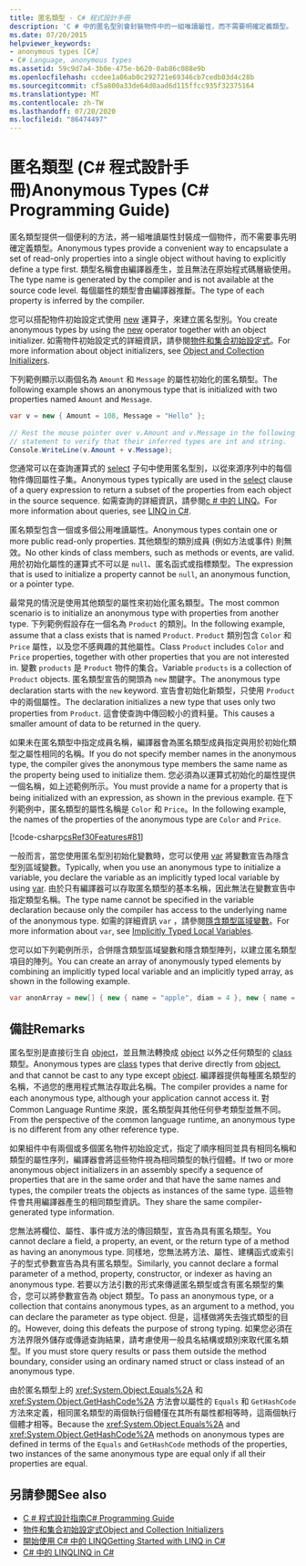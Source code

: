 ```yaml
---
title: 匿名類型 - C# 程式設計手冊
description: 'C # 中的匿名型別會封裝物件中的一組唯讀屬性，而不需要明確定義類型。 編譯器會產生名稱。'
ms.date: 07/20/2015
helpviewer_keywords:
- anonymous types [C#]
- C# Language, anonymous types
ms.assetid: 59c9d7a4-3b0e-475e-b620-0ab86c088e9b
ms.openlocfilehash: ccdee1a86ab0c292721e69346cb7cedb03d4c28b
ms.sourcegitcommit: cf5a800a33de64d0aad6d115ffcc935f32375164
ms.translationtype: MT
ms.contentlocale: zh-TW
ms.lasthandoff: 07/20/2020
ms.locfileid: "86474497"
---
```

# <a name="anonymous-types-c-programming-guide"></a><span data-ttu-id="ed985-104">匿名類型 (C# 程式設計手冊)</span><span class="sxs-lookup"><span data-stu-id="ed985-104">Anonymous Types (C# Programming Guide)</span></span>

<span data-ttu-id="ed985-105">匿名類型提供一個便利的方法，將一組唯讀屬性封裝成一個物件，而不需要事先明確定義類型。</span><span class="sxs-lookup"><span data-stu-id="ed985-105">Anonymous types provide a convenient way to encapsulate a set of read-only properties into a single object without having to explicitly define a type first.</span></span> <span data-ttu-id="ed985-106">類型名稱會由編譯器產生，並且無法在原始程式碼層級使用。</span><span class="sxs-lookup"><span data-stu-id="ed985-106">The type name is generated by the compiler and is not available at the source code level.</span></span> <span data-ttu-id="ed985-107">每個屬性的類型會由編譯器推斷。</span><span class="sxs-lookup"><span data-stu-id="ed985-107">The type of each property is inferred by the compiler.</span></span>  
  
 <span data-ttu-id="ed985-108">您可以搭配物件初始設定式使用 [new](../../language-reference/operators/new-operator.md) 運算子，來建立匿名型別。</span><span class="sxs-lookup"><span data-stu-id="ed985-108">You create anonymous types by using the [new](../../language-reference/operators/new-operator.md) operator together with an object initializer.</span></span> <span data-ttu-id="ed985-109">如需物件初始設定式的詳細資訊，請參閱[物件和集合初始設定式](./object-and-collection-initializers.md)。</span><span class="sxs-lookup"><span data-stu-id="ed985-109">For more information about object initializers, see [Object and Collection Initializers](./object-and-collection-initializers.md).</span></span>  
  
 <span data-ttu-id="ed985-110">下列範例顯示以兩個名為 `Amount` 和 `Message` 的屬性初始化的匿名類型。</span><span class="sxs-lookup"><span data-stu-id="ed985-110">The following example shows an anonymous type that is initialized with two properties named `Amount` and `Message`.</span></span>  
  
```csharp  
var v = new { Amount = 108, Message = "Hello" };  
  
// Rest the mouse pointer over v.Amount and v.Message in the following  
// statement to verify that their inferred types are int and string.  
Console.WriteLine(v.Amount + v.Message);  
```  
  
 <span data-ttu-id="ed985-111">您通常可以在查詢運算式的 [select](../../language-reference/keywords/select-clause.md) 子句中使用匿名型別，以從來源序列中的每個物件傳回屬性子集。</span><span class="sxs-lookup"><span data-stu-id="ed985-111">Anonymous types typically are used in the [select](../../language-reference/keywords/select-clause.md) clause of a query expression to return a subset of the properties from each object in the source sequence.</span></span> <span data-ttu-id="ed985-112">如需查詢的詳細資訊，請參閱[c # 中的 LINQ](../../linq/index.md)。</span><span class="sxs-lookup"><span data-stu-id="ed985-112">For more information about queries, see [LINQ in C#](../../linq/index.md).</span></span>  
  
 <span data-ttu-id="ed985-113">匿名類型包含一個或多個公用唯讀屬性。</span><span class="sxs-lookup"><span data-stu-id="ed985-113">Anonymous types contain one or more public read-only properties.</span></span> <span data-ttu-id="ed985-114">其他類型的類別成員 (例如方法或事件) 則無效。</span><span class="sxs-lookup"><span data-stu-id="ed985-114">No other kinds of class members, such as methods or events, are valid.</span></span> <span data-ttu-id="ed985-115">用於初始化屬性的運算式不可以是 `null`、匿名函式或指標類型。</span><span class="sxs-lookup"><span data-stu-id="ed985-115">The expression that is used to initialize a property cannot be `null`, an anonymous function, or a pointer type.</span></span>  
  
 <span data-ttu-id="ed985-116">最常見的情況是使用其他類型的屬性來初始化匿名類型。</span><span class="sxs-lookup"><span data-stu-id="ed985-116">The most common scenario is to initialize an anonymous type with properties from another type.</span></span> <span data-ttu-id="ed985-117">下列範例假設存在一個名為 `Product` 的類別。</span><span class="sxs-lookup"><span data-stu-id="ed985-117">In the following example, assume that a class exists that is named `Product`.</span></span> <span data-ttu-id="ed985-118">`Product` 類別包含 `Color` 和 `Price` 屬性，以及您不感興趣的其他屬性。</span><span class="sxs-lookup"><span data-stu-id="ed985-118">Class `Product` includes `Color` and `Price` properties, together with other properties that you are not interested in.</span></span> <span data-ttu-id="ed985-119">變數 `products` 是 `Product` 物件的集合。</span><span class="sxs-lookup"><span data-stu-id="ed985-119">Variable `products` is a collection of `Product` objects.</span></span> <span data-ttu-id="ed985-120">匿名類型宣告的開頭為 `new` 關鍵字。</span><span class="sxs-lookup"><span data-stu-id="ed985-120">The anonymous type declaration starts with the `new` keyword.</span></span> <span data-ttu-id="ed985-121">宣告會初始化新類型，只使用 `Product` 中的兩個屬性。</span><span class="sxs-lookup"><span data-stu-id="ed985-121">The declaration initializes a new type that uses only two properties from `Product`.</span></span> <span data-ttu-id="ed985-122">這會使查詢中傳回較小的資料量。</span><span class="sxs-lookup"><span data-stu-id="ed985-122">This causes a smaller amount of data to be returned in the query.</span></span>  
  
 <span data-ttu-id="ed985-123">如果未在匿名類型中指定成員名稱，編譯器會為匿名類型成員指定與用於初始化類型之屬性相同的名稱。</span><span class="sxs-lookup"><span data-stu-id="ed985-123">If you do not specify member names in the anonymous type, the compiler gives the anonymous type members the same name as the property being used to initialize them.</span></span> <span data-ttu-id="ed985-124">您必須為以運算式初始化的屬性提供一個名稱，如上述範例所示。</span><span class="sxs-lookup"><span data-stu-id="ed985-124">You must provide a name for a property that is being initialized with an expression, as shown in the previous example.</span></span> <span data-ttu-id="ed985-125">在下列範例中，匿名類型的屬性名稱是 `Color` 和 `Price`。</span><span class="sxs-lookup"><span data-stu-id="ed985-125">In the following example, the names of the properties of the anonymous type are `Color` and `Price`.</span></span>  
  
 [!code-csharp[csRef30Features#81](~/samples/snippets/csharp/VS_Snippets_VBCSharp/csRef30Features/CS/csref30.cs#81)]  
  
 <span data-ttu-id="ed985-126">一般而言，當您使用匿名型別初始化變數時，您可以使用 [var](../../language-reference/keywords/var.md) 將變數宣告為隱含型別區域變數。</span><span class="sxs-lookup"><span data-stu-id="ed985-126">Typically, when you use an anonymous type to initialize a variable, you declare the variable as an implicitly typed local variable by using [var](../../language-reference/keywords/var.md).</span></span> <span data-ttu-id="ed985-127">由於只有編譯器可以存取匿名類型的基本名稱，因此無法在變數宣告中指定類型名稱。</span><span class="sxs-lookup"><span data-stu-id="ed985-127">The type name cannot be specified in the variable declaration because only the compiler has access to the underlying name of the anonymous type.</span></span> <span data-ttu-id="ed985-128">如需的詳細資訊 `var` ，請參閱[隱含類型區域變數](./implicitly-typed-local-variables.md)。</span><span class="sxs-lookup"><span data-stu-id="ed985-128">For more information about `var`, see [Implicitly Typed Local Variables](./implicitly-typed-local-variables.md).</span></span>  
  
 <span data-ttu-id="ed985-129">您可以如下列範例所示，合併隱含類型區域變數和隱含類型陣列，以建立匿名類型項目的陣列。</span><span class="sxs-lookup"><span data-stu-id="ed985-129">You can create an array of anonymously typed elements by combining an implicitly typed local variable and an implicitly typed array, as shown in the following example.</span></span>  
  
```csharp  
var anonArray = new[] { new { name = "apple", diam = 4 }, new { name = "grape", diam = 1 }};  
```  
  
## <a name="remarks"></a><span data-ttu-id="ed985-130">備註</span><span class="sxs-lookup"><span data-stu-id="ed985-130">Remarks</span></span>  
 <span data-ttu-id="ed985-131">匿名型別是直接衍生自 [object](../../language-reference/builtin-types/reference-types.md)，並且無法轉換成 [object](../../language-reference/builtin-types/reference-types.md) 以外之任何類型的 [class](../../language-reference/keywords/class.md) 類型。</span><span class="sxs-lookup"><span data-stu-id="ed985-131">Anonymous types are [class](../../language-reference/keywords/class.md) types that derive directly from [object](../../language-reference/builtin-types/reference-types.md), and that cannot be cast to any type except [object](../../language-reference/builtin-types/reference-types.md).</span></span> <span data-ttu-id="ed985-132">編譯器提供每種匿名類型的名稱，不過您的應用程式無法存取此名稱。</span><span class="sxs-lookup"><span data-stu-id="ed985-132">The compiler provides a name for each anonymous type, although your application cannot access it.</span></span> <span data-ttu-id="ed985-133">對 Common Language Runtime 來說，匿名類型與其他任何參考類型並無不同。</span><span class="sxs-lookup"><span data-stu-id="ed985-133">From the perspective of the common language runtime, an anonymous type is no different from any other reference type.</span></span>  
  
 <span data-ttu-id="ed985-134">如果組件中有兩個或多個匿名物件初始設定式，指定了順序相同並具有相同名稱和類型的屬性序列，編譯器會將這些物件視為相同類型的執行個體。</span><span class="sxs-lookup"><span data-stu-id="ed985-134">If two or more anonymous object initializers in an assembly specify a sequence of properties that are in the same order and that have the same names and types, the compiler treats the objects as instances of the same type.</span></span> <span data-ttu-id="ed985-135">這些物件會共用編譯器產生的相同類型資訊。</span><span class="sxs-lookup"><span data-stu-id="ed985-135">They share the same compiler-generated type information.</span></span>  
  
 <span data-ttu-id="ed985-136">您無法將欄位、屬性、事件或方法的傳回類型，宣告為具有匿名類型。</span><span class="sxs-lookup"><span data-stu-id="ed985-136">You cannot declare a field, a property, an event, or the return type of a method as having an anonymous type.</span></span> <span data-ttu-id="ed985-137">同樣地，您無法將方法、屬性、建構函式或索引子的型式參數宣告為具有匿名類型。</span><span class="sxs-lookup"><span data-stu-id="ed985-137">Similarly, you cannot declare a formal parameter of a method, property, constructor, or indexer as having an anonymous type.</span></span> <span data-ttu-id="ed985-138">若要以方法引數的形式來傳遞匿名類型或含有匿名類型的集合，您可以將參數宣告為 object 類型。</span><span class="sxs-lookup"><span data-stu-id="ed985-138">To pass an anonymous type, or a collection that contains anonymous types, as an argument to a method, you can declare the parameter as type object.</span></span> <span data-ttu-id="ed985-139">但是，這樣做將失去強式類型的目的。</span><span class="sxs-lookup"><span data-stu-id="ed985-139">However, doing this defeats the purpose of strong typing.</span></span> <span data-ttu-id="ed985-140">如果您必須在方法界限外儲存或傳遞查詢結果，請考慮使用一般具名結構或類別來取代匿名類型。</span><span class="sxs-lookup"><span data-stu-id="ed985-140">If you must store query results or pass them outside the method boundary, consider using an ordinary named struct or class instead of an anonymous type.</span></span>  
  
 <span data-ttu-id="ed985-141">由於匿名類型上的 <xref:System.Object.Equals%2A> 和 <xref:System.Object.GetHashCode%2A> 方法會以屬性的 `Equals` 和 `GetHashCode` 方法來定義，相同匿名類型的兩個執行個體僅在其所有屬性都相等時，這兩個執行個體才相等。</span><span class="sxs-lookup"><span data-stu-id="ed985-141">Because the <xref:System.Object.Equals%2A> and <xref:System.Object.GetHashCode%2A> methods on anonymous types are defined in terms of the `Equals` and `GetHashCode` methods of the properties, two instances of the same anonymous type are equal only if all their properties are equal.</span></span>  
  
## <a name="see-also"></a><span data-ttu-id="ed985-142">另請參閱</span><span class="sxs-lookup"><span data-stu-id="ed985-142">See also</span></span>

- [<span data-ttu-id="ed985-143">C # 程式設計指南</span><span class="sxs-lookup"><span data-stu-id="ed985-143">C# Programming Guide</span></span>](../index.md)
- [<span data-ttu-id="ed985-144">物件和集合初始設定式</span><span class="sxs-lookup"><span data-stu-id="ed985-144">Object and Collection Initializers</span></span>](./object-and-collection-initializers.md)
- [<span data-ttu-id="ed985-145">開始使用 C# 中的 LINQ</span><span class="sxs-lookup"><span data-stu-id="ed985-145">Getting Started with LINQ in C#</span></span>](../concepts/linq/index.md)
- [<span data-ttu-id="ed985-146">C# 中的 LINQ</span><span class="sxs-lookup"><span data-stu-id="ed985-146">LINQ in C#</span></span>](../../linq/index.md)
